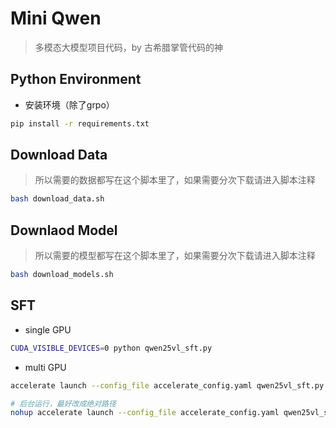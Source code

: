 # Mini Qwen

> 多模态大模型项目代码，by 古希腊掌管代码的神



## Python Environment

- 安装环境（除了grpo）

```bash
pip install -r requirements.txt
```


## Download Data

> 所以需要的数据都写在这个脚本里了，如果需要分次下载请进入脚本注释

```bash
bash download_data.sh
```

## Downlaod Model

> 所以需要的模型都写在这个脚本里了，如果需要分次下载请进入脚本注释

```bash
bash download_models.sh
```

## SFT

- single GPU

```bash
CUDA_VISIBLE_DEVICES=0 python qwen25vl_sft.py
```

- multi GPU

```bash
accelerate launch --config_file accelerate_config.yaml qwen25vl_sft.py

# 后台运行，最好改成绝对路径
nohup accelerate launch --config_file accelerate_config.yaml qwen25vl_sft.py > logs/output_pt.log 2>&1 &
```